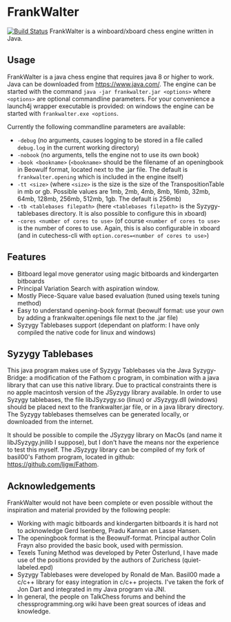 FrankWalter
===========

[![Build Status](https://travis-ci.org/ljgw/frankwalter.svg?branch=master)](https://travis-ci.org/ljgw/frankwalter) FrankWalter is a winboard/xboard chess engine written in Java.

Usage
-----
FrankWalter is a java chess engine that requires java 8 or higher to work. Java can be downloaded from https://www.java.com/.
The engine can be started with the command `java -jar frankwalter.jar <options>` where `<options>` are optional commandline parameters.
For your convenience a launch4j wrapper executable is provided: on windows the engine can be started with `frankwalter.exe <options`.

Currently the following commandline parameters are available:

* `-debug` (no arguments, causes logging to be stored in a file called `debug.log` in the current working directory)
* `-nobook` (no arguments, tells the engine not to use its own book)
* `-book <bookname>` (`<bookname>` should be the filename of an openingbook in Beowulf format, located next to the .jar file. The default is `frankwalter.opening` which is included in the engine itself)
* `-tt <size>` (where `<size>` is the size is the size of the TranspositionTable in mb or gb. Possible values are 1mb, 2mb, 4mb, 8mb, 16mb, 32mb, 64mb, 128mb, 256mb, 512mb, 1gb. The default is 256mb)
* `-tb <tablebases filepath>` (here `<tablebases filepath>` is the Syzygy-tablebases directory. It is also possible to configure this in xboard)
* `-cores <number of cores to use>` (of course `<number of cores to use>` is the number of cores to use. Again, this is also configurable in xboard (and in cutechess-cli with `option.cores=<number of cores to use>`)

Features
--------
* Bitboard legal move generator using magic bitboards and kindergarten bitboards
* Principal Variation Search with aspiration window.
* Mostly Piece-Square value based evaluation (tuned using texels tuning method)
* Easy to understand opening-book format (beowulf format: use your own by adding a frankwalter.openings file next to the .jar file)
* Syzygy Tablebases support (dependant on platform: I have only compiled the native code for linux and windows)

Syzygy Tablebases
-----------------
This java program makes use of Syzygy Tablebases via the Java Syzygy-Bridge: a modification of the Fathom c program, in combination with a java library that can use this native library. Due to practical constraints there is no apple macintosh version of the JSyzygy library available. In order to use Syzygy tablebases, the file libJSyzygy.so (linux) or JSyzygy.dll (windows) should be placed next to the frankwalter.jar file, or in a java library directory. The Syzygy tablebases themselves can be generated locally, or downloaded from the internet.

It should be possible to compile the JSyzygy library on MacOs (and name it libJSyzygy.jnilib I suppose), but I don't have the means nor the experience to test this myself. The JSyzygy library can be compiled of my fork of basil00's Fathom program, located in github: https://github.com/ljgw/Fathom.

Acknowledgements
----------------
FrankWalter would not have been complete or even possible without the inspiration and material provided by the following people:

* Working with magic bitboards and kindergarten bitboards it is hard not to acknowledge Gerd Isenberg, Pradu Kannan en Lasse Hansen.
* The openingbook format is the Beowulf-format. Principal author Colin Frayn also provided the basic book, used with permission.
* Texels Tuning Method was developed by Peter Österlund, I have made use of the positions provided by the authors of Zurichess (quiet-labeled.epd)
* Syzygy Tablebases were developed by Ronald de Man. Basil00 made a c/c++ library for easy integration in c/c++ projects. I've taken the fork of Jon Dart and integrated in my Java program via JNI.
* In general, the people on TalkChess forums and behind the chessprogramming.org wiki have been great sources of ideas and knowledge.
